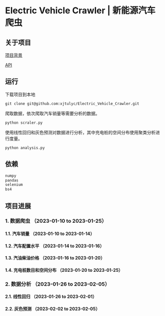 # Electric Vehicle Crawler | 新能源汽车爬虫

## 关于项目

[项目背景](https://github.com/xjtulyc/Electric_Vehicle_Crawler/blob/main/docs/background.md)

[API](https://github.com/xjtulyc/Electric_Vehicle_Crawler/blob/main/docs/api.md)

## 运行

下载项目到本地

```
git clone git@github.com:xjtulyc/Electric_Vehicle_Crawler.git
```

爬取数据，依次爬取汽车销量等需要分析的数据。

```shell
python scraler.py
```

使用线性回归和灰色预测对数据进行分析，其中充电桩的空间分布使用聚类分析进行度量。

```shell
python analysis.py
```
## 依赖

```requirements.txt
numpy
pandas
selenium
bs4
```

## 项目进展

### 1. 数据爬虫 （2023-01-10 to 2023-01-25）

#### 1.1. 汽车销量 （2023-01-10 to 2023-01-14）

#### 1.2. 汽车配置水平 （2023-01-14 to 2023-01-16）

#### 1.3. 汽油柴油价格 （2023-01-16 to 2023-01-20）

#### 1.4. 充电桩数目和空间分布 （2023-01-20 to 2023-01-25）

### 2. 数据分析 （2023-01-26 to 2023-02-05）

#### 2.1. 线性回归 （2023-01-26 to 2023-02-01）

#### 2.2. 灰色预测 （2023-02-02 to 2023-02-05）
